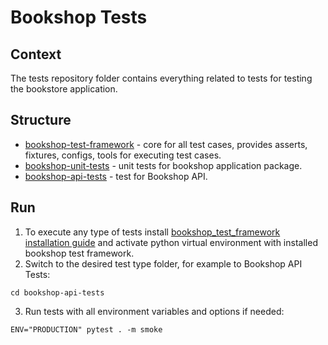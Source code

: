 # Bookshop Tests

## Context

The tests repository folder contains everything related to tests for testing
the bookstore application.

## Structure

- [bookshop-test-framework](bookshop-test-framework) - core for all test cases,
  provides asserts, fixtures, configs, tools for executing test cases.
- [bookshop-unit-tests](bookshop-unit-tests) - unit tests for bookshop
  application package.
- [bookshop-api-tests](bookshop-api-tests) - test for Bookshop API.

## Run

1) To execute any type of tests install [bookshop_test_framework installation guide](bookshop-test-framework/README.md#Installation)
   and activate python virtual environment with installed bookshop test framework.
2) Switch to the desired test type folder, for example to Bookshop API Tests:
```shell
cd bookshop-api-tests
```
3) Run tests with all environment variables and options if needed:
```shell
ENV="PRODUCTION" pytest . -m smoke
```
